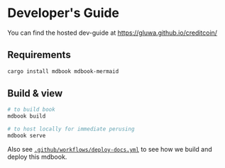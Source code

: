 # Developer's Guide

You can find the hosted dev-guide at
<https://gluwa.github.io/creditcoin/>

## Requirements
```bash
cargo install mdbook mdbook-mermaid
```

## Build & view
```bash
# to build book
mdbook build

# to host locally for immediate perusing
mdbook serve
```

Also see [`.github/workflows/deploy-docs.yml`](.github/workflows/deploy-docs.yml) to see how we build and deploy this mdbook.
